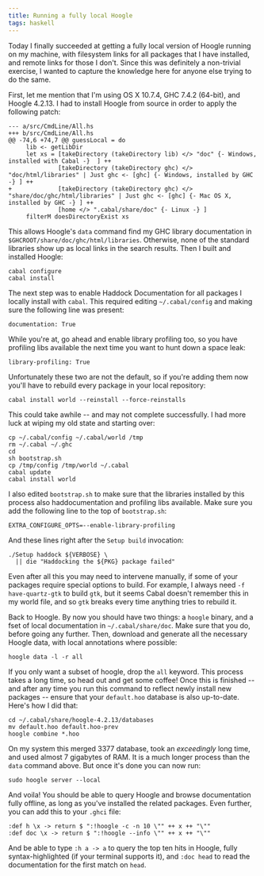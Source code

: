 ```yaml
---
title: Running a fully local Hoogle
tags: haskell
---
```


Today I finally succeeded at getting a fully local version of Hoogle running on my machine, with filesystem links for all packages that I have installed, and remote links for those I don't. Since this was definitely a non-trivial exercise, I wanted to capture the knowledge here for anyone else trying to do the same.

First, let me mention that I'm using OS X 10.7.4, GHC 7.4.2 (64-bit), and Hoogle 4.2.13. I had to install Hoogle from source in order to apply the following patch:

    --- a/src/CmdLine/All.hs
    +++ b/src/CmdLine/All.hs
    @@ -74,6 +74,7 @@ guessLocal = do
         lib <- getLibDir
         let xs = [takeDirectory (takeDirectory lib) </> "doc" {- Windows, installed with Cabal -}  ] ++
                  [takeDirectory (takeDirectory ghc) </> "doc/html/libraries" | Just ghc <- [ghc] {- Windows, installed by GHC -} ] ++
    +             [takeDirectory (takeDirectory ghc) </> "share/doc/ghc/html/libraries" | Just ghc <- [ghc] {- Mac OS X, installed by GHC -} ] ++
                  [home </> ".cabal/share/doc" {- Linux -} ]
         filterM doesDirectoryExist xs

This allows Hoogle's `data` command find my GHC library documentation in `$GHCROOT/share/doc/ghc/html/libraries`. Otherwise, none of the standard libraries show up as local links in the search results. Then I built and installed Hoogle:

    cabal configure
    cabal install

The next step was to enable Haddock Documentation for all packages I locally install with `cabal`. This required editing `~/.cabal/config` and making sure the following line was present:

    documentation: True

While you're at, go ahead and enable library profiling too, so you have profiling libs available the next time you want to hunt down a space leak:

    library-profiling: True

Unfortunately these two are not the default, so if you're adding them now you'll have to rebuild every package in your local repository:

    cabal install world --reinstall --force-reinstalls

This could take awhile -- and may not complete successfully. I had more luck at wiping my old state and starting over:

    cp ~/.cabal/config ~/.cabal/world /tmp
    rm ~/.cabal ~/.ghc
    cd 
    sh bootstrap.sh
    cp /tmp/config /tmp/world ~/.cabal
    cabal update
    cabal install world

I also edited `bootstrap.sh` to make sure that the libraries installed by this process also haddocumentation and profiling libs available. Make sure you add the following line to the top of `bootstrap.sh`:

    EXTRA_CONFIGURE_OPTS=--enable-library-profiling

And these lines right after the `Setup build` invocation:

    ./Setup haddock ${VERBOSE} \
      || die "Haddocking the ${PKG} package failed"

Even after all this you may need to intervene manually, if some of your packages require special options to build. For example, I always need `-f have-quartz-gtk` to build `gtk`, but it seems Cabal doesn't remember this in my world file, and so `gtk` breaks every time anything tries to rebuild it.

Back to Hoogle. By now you should have two things: a `hoogle` binary, and a fset of local documentation in `~/.cabal/share/doc`. Make sure that you do, before going any further. Then, download and generate all the necessary Hoogle data, with local annotations where possible:

    hoogle data -l -r all

If you only want a subset of hoogle, drop the `all` keyword. This process takes a long time, so head out and get some coffee! Once this is finished -- and after any time you run this command to reflect newly install new packages -- ensure that your `default.hoo` database is also up-to-date. Here's how I did that:

    cd ~/.cabal/share/hoogle-4.2.13/databases
    mv default.hoo default.hoo-prev
    hoogle combine *.hoo

On my system this merged 3377 database, took an *exceedingly* long time, and used almost 7 gigabytes of RAM. It is a much longer process than the `data` command above. But once it's done you can now run:

    sudo hoogle server --local

And voila! You should be able to query Hoogle and browse documentation fully offline, as long as you've installed the related packages. Even further, you can add this to your `.ghci` file:

    :def h \x -> return $ ":!hoogle -c -n 10 \"" ++ x ++ "\""
    :def doc \x -> return $ ":!hoogle --info \"" ++ x ++ "\""

And be able to type `:h a -> a` to query the top ten hits in Hoogle, fully syntax-highlighted (if your terminal supports it), and `:doc head` to read the documentation for the first match on `head`.

